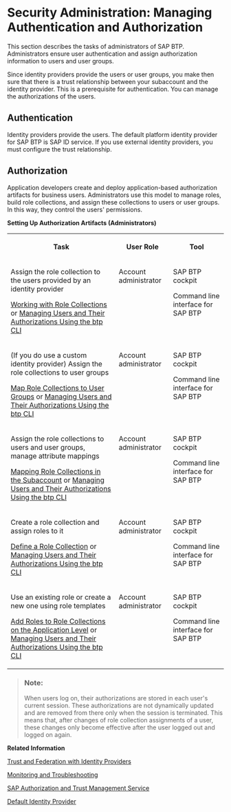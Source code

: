 <!-- loio1ff47b2d980e43a6b2ce294352333708 -->

# Security Administration: Managing Authentication and Authorization

This section describes the tasks of administrators of SAP BTP. Administrators ensure user authentication and assign authorization information to users and user groups.

Since identity providers provide the users or user groups, you make then sure that there is a trust relationship between your subaccount and the identity provider. This is a prerequisite for authentication. You can manage the authorizations of the users.



<a name="loio1ff47b2d980e43a6b2ce294352333708__section_cdg_gdj_kbb"/>

## Authentication

Identity providers provide the users. The default platform identity provider for SAP BTP is SAP ID service. If you use external identity providers, you must configure the trust relationship.



<a name="loio1ff47b2d980e43a6b2ce294352333708__section_th2_hdj_kbb"/>

## Authorization

Application developers create and deploy application-based authorization artifacts for business users. Administrators use this model to manage roles, build role collections, and assign these collections to users or user groups. In this way, they control the users' permissions.

**Setting Up Authorization Artifacts \(Administrators\)**


<table>
<tr>
<th valign="top">

Task

</th>
<th valign="top">

User Role

</th>
<th valign="top">

Tool

</th>
</tr>
<tr>
<td valign="top">

Assign the role collection to the users provided by an identity provider

[Working with Role Collections](working-with-role-collections-393ea0b.md) or [Managing Users and Their Authorizations Using the btp CLI](managing-users-and-their-authorizations-using-the-btp-cli-94bb593.md)

</td>
<td valign="top">

Account administrator

</td>
<td valign="top">

SAP BTP cockpit

Command line interface for SAP BTP

</td>
</tr>
<tr>
<td valign="top">

\(If you do use a custom identity provider\) Assign the role collections to user groups

[Map Role Collections to User Groups](map-role-collections-to-user-groups-51acfc8.md) or [Managing Users and Their Authorizations Using the btp CLI](managing-users-and-their-authorizations-using-the-btp-cli-94bb593.md)

</td>
<td valign="top">

Account administrator

</td>
<td valign="top">

SAP BTP cockpit

Command line interface for SAP BTP

</td>
</tr>
<tr>
<td valign="top">

Assign the role collections to users and user groups, manage attribute mappings

[Mapping Role Collections in the Subaccount](mapping-role-collections-in-the-subaccount-9e1bf57.md) or [Managing Users and Their Authorizations Using the btp CLI](managing-users-and-their-authorizations-using-the-btp-cli-94bb593.md)

</td>
<td valign="top">

Account administrator

</td>
<td valign="top">

SAP BTP cockpit

Command line interface for SAP BTP

</td>
</tr>
<tr>
<td valign="top">

Create a role collection and assign roles to it

[Define a Role Collection](define-a-role-collection-4b20383.md) or [Managing Users and Their Authorizations Using the btp CLI](managing-users-and-their-authorizations-using-the-btp-cli-94bb593.md)

</td>
<td valign="top">

Account administrator

</td>
<td valign="top">

SAP BTP cockpit

Command line interface for SAP BTP

</td>
</tr>
<tr>
<td valign="top">

Use an existing role or create a new one using role templates

[Add Roles to Role Collections on the Application Level](add-roles-to-role-collections-on-the-application-level-7596a0b.md) or [Managing Users and Their Authorizations Using the btp CLI](managing-users-and-their-authorizations-using-the-btp-cli-94bb593.md)

</td>
<td valign="top">

Account administrator

</td>
<td valign="top">

SAP BTP cockpit

Command line interface for SAP BTP

</td>
</tr>
</table>

> ### Note:  
> When users log on, their authorizations are stored in each user's current session. These authorizations are not dynamically updated and are removed from there only when the session is terminated. This means that, after changes of role collection assignments of a user, these changes only become effective after the user logged out and logged on again.

**Related Information**  


[Trust and Federation with Identity Providers](trust-and-federation-with-identity-providers-cb1bc8f.md "")

[Monitoring and Troubleshooting](../60-security/monitoring-and-troubleshooting-1b3e89e.md "This section provides information on troubleshooting-related activities for the SAP Authorization and Trust Management service in the Cloud Foundry environment.")

[SAP Authorization and Trust Management Service](../60-security/sap-authorization-and-trust-management-service-6373bb7.md "The global account and subaccounts get their users from identity providers. Administrators make sure that users can only access their dedicated subaccount by making sure that there is a dedicated trust relationship only between the identity providers and the respective subaccounts. Developers configure and deploy application-based security artifacts containing authorizations, and administrators assign these authorizations using the SAP BTP cockpit.")

[Default Identity Provider](default-identity-provider-d6a8db7.md "SAP ID service is the default identity provider for both platform users and business users (in applications) at SAP BTP. You can start using it without further configuration.")

